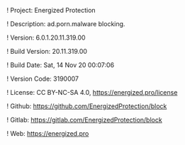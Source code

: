 ! Project: Energized Protection

! Description: ad.porn.malware blocking.

! Version: 6.0.1.20.11.319.00

! Build Version: 20.11.319.00

! Build Date: Sat, 14 Nov 20 00:07:06

! Version Code: 3190007

! License: CC BY-NC-SA 4.0, https://energized.pro/license

! Github: https://github.com/EnergizedProtection/block

! Gitlab: https://gitlab.com/EnergizedProtection/block


! Web: https://energized.pro
